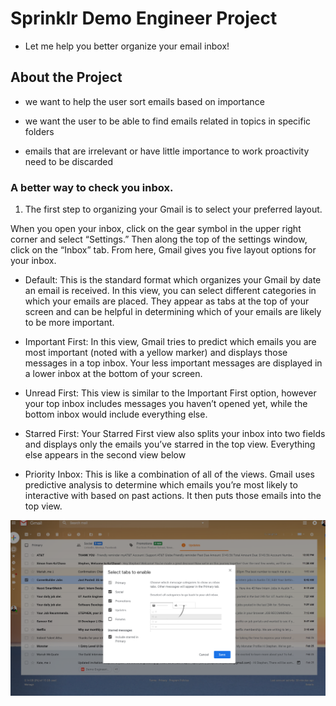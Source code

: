 #  Sprinklr Demo Engineer Project

- Let me help you better organize your email inbox!

## About the Project

- we want to help the user sort emails based on importance

- we want the user to be able to find emails related in topics in specific folders

- emails that are irrelevant or have little importance to work proactivity need to be discarded


### A better way to check you inbox.

1. The first step to organizing your Gmail is to select your preferred layout.

When you open your inbox, click on the gear symbol in the upper right corner and select “Settings.” Then along the top of the settings window, click on the “Inbox” tab. From here, Gmail gives you five layout options for your inbox.

- Default: This is the standard format which organizes your Gmail by date an email is received. In this view, you can select different categories in which your emails are placed. They appear as tabs at the top of your screen and can be helpful in determining which of your emails are likely to be more important.

- Important First: In this view, Gmail tries to predict which emails you are most important (noted with a yellow marker) and displays those messages in a top inbox. Your less important messages are displayed in a lower inbox at the bottom of your screen.

- Unread First: This view is similar to the Important First option, however your top inbox includes messages you haven’t opened yet, while the bottom inbox would include everything else.

- Starred First: Your Starred First view also splits your inbox into two fields and displays only the emails you’ve starred in the top view. Everything else appears in the second view below

- Priority Inbox: This is like a combination of all of the views. Gmail uses predictive analysis to determine which emails you’re most likely to interactive with based on past actions. It then puts those emails into the top view.

![alt text](/img/window1.png)
